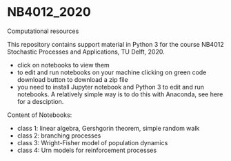 # NB4012_2020
Computational resources

This repository contains support material in Python 3 for the course NB4012 Stochastic Processes and Applications, TU Delft, 2020.

- click on notebooks to view them
- to edit and run notebooks on your machine clicking on green code download button to download a zip file
- you need to install Jupyter notebook and Python 3 to edit and run notebooks. A relatively simple way is to do this with Anaconda, see here for a desciption.

Content of Notebooks:

- class 1: linear algebra, Gershgorin theorem, simple random walk
- class 2: branching processes
- class 3: Wright-Fisher model of population dynamics
- class 4: Urn models for reinforcement processes
